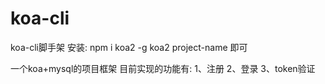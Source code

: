 # koa-cli
koa-cli脚手架
安装:
npm i koa2 -g
koa2 project-name
即可

一个koa+mysql的项目框架
目前实现的功能有:
1、注册
2、登录
3、token验证
